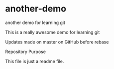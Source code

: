 # another-demo
another demo for learning git

This is a really awesome demo for learning git

Updates made on master on GitHub before rebase

Repository Purpose

This file is just a readme file.
